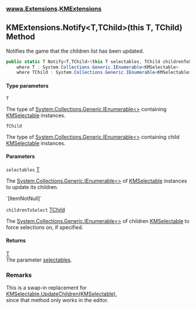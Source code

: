 ### [wawa.Extensions](wawa.Extensions.md 'wawa.Extensions').[KMExtensions](KMExtensions.md 'wawa.Extensions.KMExtensions')

## KMExtensions.Notify<T,TChild>(this T, TChild) Method

Notifies the game that the children list has been updated.

```csharp
public static T Notify<T,TChild>(this T selectables, TChild childrenToSelect)
    where T : System.Collections.Generic.IEnumerable<KMSelectable>
    where TChild : System.Collections.Generic.IEnumerable<KMSelectable>;
```
#### Type parameters

<a name='wawa.Extensions.KMExtensions.Notify_T,TChild_(thisT,TChild).T'></a>

`T`

The type of [System.Collections.Generic.IEnumerable&lt;&gt;](https://docs.microsoft.com/en-us/dotnet/api/System.Collections.Generic.IEnumerable-1 'System.Collections.Generic.IEnumerable`1') containing [KMSelectable](https://docs.microsoft.com/en-us/dotnet/api/KMSelectable 'KMSelectable') instances.

<a name='wawa.Extensions.KMExtensions.Notify_T,TChild_(thisT,TChild).TChild'></a>

`TChild`

The type of [System.Collections.Generic.IEnumerable&lt;&gt;](https://docs.microsoft.com/en-us/dotnet/api/System.Collections.Generic.IEnumerable-1 'System.Collections.Generic.IEnumerable`1') containing child [KMSelectable](https://docs.microsoft.com/en-us/dotnet/api/KMSelectable 'KMSelectable') instances.
#### Parameters

<a name='wawa.Extensions.KMExtensions.Notify_T,TChild_(thisT,TChild).selectables'></a>

`selectables` [T](KMExtensions.Notify{T,TChild}(T,TChild).md#wawa.Extensions.KMExtensions.Notify_T,TChild_(thisT,TChild).T 'wawa.Extensions.KMExtensions.Notify<T,TChild>(this T, TChild).T')

The [System.Collections.Generic.IEnumerable&lt;&gt;](https://docs.microsoft.com/en-us/dotnet/api/System.Collections.Generic.IEnumerable-1 'System.Collections.Generic.IEnumerable`1') of [KMSelectable](https://docs.microsoft.com/en-us/dotnet/api/KMSelectable 'KMSelectable') instances to update its children.  
<p/>`[ItemNotNull]`

<a name='wawa.Extensions.KMExtensions.Notify_T,TChild_(thisT,TChild).childrenToSelect'></a>

`childrenToSelect` [TChild](KMExtensions.Notify{T,TChild}(T,TChild).md#wawa.Extensions.KMExtensions.Notify_T,TChild_(thisT,TChild).TChild 'wawa.Extensions.KMExtensions.Notify<T,TChild>(this T, TChild).TChild')

The [System.Collections.Generic.IEnumerable&lt;&gt;](https://docs.microsoft.com/en-us/dotnet/api/System.Collections.Generic.IEnumerable-1 'System.Collections.Generic.IEnumerable`1') of children [KMSelectable](https://docs.microsoft.com/en-us/dotnet/api/KMSelectable 'KMSelectable') to force selections on, if specified.

#### Returns
[T](KMExtensions.Notify{T,TChild}(T,TChild).md#wawa.Extensions.KMExtensions.Notify_T,TChild_(thisT,TChild).T 'wawa.Extensions.KMExtensions.Notify<T,TChild>(this T, TChild).T')  
The parameter [selectables](KMExtensions.Notify{T,TChild}(T,TChild).md#wawa.Extensions.KMExtensions.Notify_T,TChild_(thisT,TChild).selectables 'wawa.Extensions.KMExtensions.Notify<T,TChild>(this T, TChild).selectables').

### Remarks
  
This is a swap-in replacement for [KMSelectable.UpdateChildren(KMSelectable)](https://docs.microsoft.com/en-us/dotnet/api/KMSelectable.UpdateChildren#KMSelectable_UpdateChildren_KMSelectable_ 'KMSelectable.UpdateChildren(KMSelectable)'),  
since that method only works in the editor.
